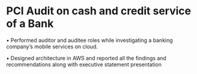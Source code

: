 # PCI Audit on cash and credit service of a Bank
• Performed auditor and auditee roles while investigating a banking company’s mobile services on cloud.

• Designed architecture in AWS and reported all the findings and recommendations along with executive statement presentation
